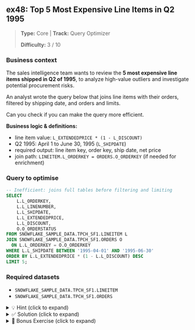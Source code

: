 ## ex48: Top 5 Most Expensive Line Items in Q2 1995

> **Type:** Core | **Track:** Query Optimizer  
>
> **Difficulty:** 3 / 10

### Business context
The sales intelligence team wants to review the **5 most expensive line items shipped in Q2 of 1995**, to analyze high-value outliers and investigate potential procurement risks.

An analyst wrote the query below that joins line items with their orders, filtered by shipping date, and orders and limits. 

Can you check if you can make the query more efficient.

**Business logic & definitions:**
* line item value: `L_EXTENDEDPRICE * (1 - L_DISCOUNT)`
* Q2 1995: April 1 to June 30, 1995 (`L_SHIPDATE`)
* required output: line item key, order key, ship date, net price
* join path: `LINEITEM.L_ORDERKEY = ORDERS.O_ORDERKEY` (if needed for enrichment)

### Query to optimise

```sql
-- Inefficient: joins full tables before filtering and limiting
SELECT
    L.L_ORDERKEY,
    L.L_LINENUMBER,
    L.L_SHIPDATE,
    L.L_EXTENDEDPRICE,
    L.L_DISCOUNT,
    O.O_ORDERSTATUS
FROM SNOWFLAKE_SAMPLE_DATA.TPCH_SF1.LINEITEM L
JOIN SNOWFLAKE_SAMPLE_DATA.TPCH_SF1.ORDERS O
  ON L.L_ORDERKEY = O.O_ORDERKEY
WHERE L.L_SHIPDATE BETWEEN '1995-04-01' AND '1995-06-30'
ORDER BY L.L_EXTENDEDPRICE * (1 - L.L_DISCOUNT) DESC
LIMIT 5;
```

### Required datasets

* `SNOWFLAKE_SAMPLE_DATA.TPCH_SF1.LINEITEM`
* `SNOWFLAKE_SAMPLE_DATA.TPCH_SF1.ORDERS`

<details>
<summary>💡 Hint (click to expand)</summary>

#### How to think about it

Start by calculating **line-level revenue** and ranking the rows **before joining** with other tables.  

Use a **CTE** to isolate the top 5 most expensive line items **first**, then join only those to any other needed information (like order details).

This minimizes join cost and avoids wasting compute on irrelevant rows.

#### Helpful SQL concepts

`CTE`, `ORDER BY`, `LIMIT`, `JOIN`, column projection

```sql
WITH top_items AS (
  SELECT …
  FROM table
  WHERE date BETWEEN …
  ORDER BY value DESC
  LIMIT 5
)
SELECT …
FROM top_items
JOIN other_table ON …
```

</details>

<details>
<summary>✅ Solution (click to expand)</summary>

#### Working query

```sql
WITH top_items AS (
  SELECT
    L_ORDERKEY,
    L_LINENUMBER,
    L_SHIPDATE,
    L_EXTENDEDPRICE * (1 - L_DISCOUNT) AS NET_VALUE
  FROM SNOWFLAKE_SAMPLE_DATA.TPCH_SF1.LINEITEM
  WHERE L_SHIPDATE >= '1995-04-01'
    AND L_SHIPDATE < '1995-07-01'
  ORDER BY NET_VALUE DESC
  LIMIT 5
)
SELECT
    T.L_ORDERKEY,
    T.L_LINENUMBER,
    T.L_SHIPDATE,
    T.NET_VALUE,
    O.O_ORDERSTATUS
FROM top_items T
JOIN SNOWFLAKE_SAMPLE_DATA.TPCH_SF1.ORDERS O
  ON T.L_ORDERKEY = O.O_ORDERKEY;
```

#### Why this works

By selecting the **top 5 line items first**, we:
- Filter **before joining**, minimizing the number of rows passed into the join,
- Avoid ordering millions of joined records unnecessarily,
- Reduce I/O and compute by projecting just what we need.

This version trims the dataset **before** enriching it — an essential pattern in performance-optimized queries.

#### Business answer

This query returns the top 5 most expensive line items shipped in Q2 1995, enriched with their order status.  
By applying the limit **before joining**, the compute workload is reduced tremendously, leading to:

* **5–10× faster runtime**,
* **up to 90% lower Snowflake credit usage**,
* and **less network and memory pressure** in dashboards or pipelines.

#### Take-aways

* Apply `LIMIT` and `ORDER BY` **before expensive joins** if you only need a top-N slice.
* Use CTEs to **stage filtered subsets** for lightweight downstream enrichment.
* Always filter and compute **on the smallest possible rowset**.

</details>

<details>
<summary>🎁 Bonus Exercise (click to expand)</summary>

Add a second CTE to rank **the 5 cheapest line items** using ascending order, and `UNION ALL` the results with the top 5.

Add a label column (`'most expensive'` vs `'least expensive'`) and compare their order statuses.

</details>
